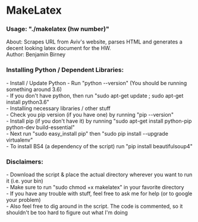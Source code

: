 <h1>MakeLatex</h1>
<h3>Usage: "./makelatex (hw number)"</h3>
About: Scrapes URL from Aviv's website, parses HTML and generates a decent looking latex document for the HW.<br>
Author: Benjamin Birney

<h3>Installing Python / Dependent Libraries:</h3>
- Install / Update Python
  - Run "python --version" (You should be running something around 3.6)<br>
  - If you don't have python, then run "sudo apt-get update ; sudo apt-get install python3.6"<br>
- Installing necessary libraries / other stuff<br>
  - Check you pip version (if you have one) by running "pip --version"<br>
  - Install pip (if you don't have it) by running "sudo apt-get install python-pip python-dev 
    build-essential"<br>
  - Next run "sudo easy_install pip" then "sudo pip install --upgrade virtualenv"<br>
  - To install BS4 (a dependency of the script) run "pip install beautifulsoup4"
<h3>Disclaimers:</h3>
- Download the script & place the actual directory wherever you want to run it (i.e. your bin)<br>
- Make sure to run "sudo chmod +x makelatex" in your favorite directory<br>
- If you have any trouble with stuff, feel free to ask me for help (or to google your problem)<br>
- Also feel free to dig around in the script. The code is commented, so it shouldn't be too 
  hard to figure out what I'm doing<br>
